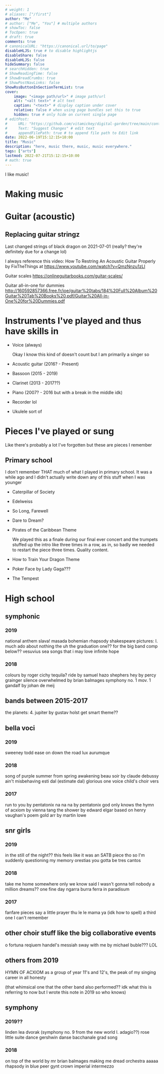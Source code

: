 ```yaml
---
# weight: 1
# aliases: ["/first"]
author: "Me"
# author: ["Me", "You"] # multiple authors
# showToc: false
# TocOpen: true
# draft: true
comments: true
# canonicalURL: "https://canonical.url/to/page"
disableHLJS: true # to disable highlightjs
disableShare: false
disableHLJS: false
hideSummary: false
# searchHidden: true
# ShowReadingTime: false
# ShowBreadCrumbs: true
# ShowPostNavLinks: false
ShowRssButtonInSectionTermList: true
cover:
    image: "<image path/url>" # image path/url
    alt: "<alt text>" # alt text
    caption: "<text>" # display caption under cover
    relative: false # when using page bundles set this to true
    hidden: true # only hide on current single page
# editPost:
#     URL: "https://github.com/vitamickey/digital-garden/tree/main/content"
#     Text: "Suggest Changes" # edit text
#     appendFilePath: true # to append file path to Edit link
date: 2022-06-19T15:12:15+10:00
title: "Music"
description: "here, music there, music, music everywhere."
tags: ["arts"]
lastmod: 2022-07-21T15:12:15+10:00
# math: true
---
```


I like music! 

# Making music

# Guitar (acoustic)

## Replacing guitar stringz

Last changed strings of black dragon on 2021-07-01 (really? they're definitely due for a change lol)

I always reference this video: How To Restring An Acoustic Guitar Properly by FixTheThings at https://www.youtube.com/watch?v=QmzNnzu1zLI

Guitar scales https://onlineguitarbooks.com/guitar-scales/

Guitar all-in-one for dummies http://160592857366.free.fr/joe/guitar%20tabs/184%20Full%20Album%20Guitar%20Tab%20Books%20.pdf/Guitar%20All-in-One%20for%20Dummies.pdf

# Instruments I've played and thus have skills in

- Voice (always)

    Okay I know this kind of doesn't count but I am primarily a singer so

- Acoustic guitar (2016? - Present)
- Bassoon (2015 - 2019)
- Clarinet (2013 - 2017??)
- Piano (2007? - 2016 but with a break in the middle idk)
- Recorder lol
- Ukulele sort of

# Pieces I've played or sung

Like there's probably a lot I've forgotten but these are pieces I remember

## Primary school

I don't remember THAT much of what I played in primary school. It was a while ago and I didn't actually write down any of this stuff when I was younger

- Caterpillar of Society
- Edelweiss
- So Long, Farewell
- Dare to Dream?
- Pirates of the Caribbean Theme

    We played this as a finale during our final ever concert and the trumpets stuffed up the intro like three times in a row, as in, so badly we needed to restart the piece three times. Quality content.

- How to Train Your Dragon Theme
- Poker Face by Lady Gaga???
- The Tempest

# High school

## symphonic 
### 2019
national anthem
slava!
masada
bohemian rhapsody
shakespeare pictures: I. much ado about nothing
the uh the graduation one??
for the big band comp below??
vesuvius
sea songs
that i may love
infinite hope

### 2018
colours by roger cichy
tequila?
ride by samuel hazo
shephers hey by percy grainger
silence overwhelmed by brian balmages
symphony no. 1 mov. 1 gandalf by johan de meij

## bands between 2015-2017
the planets: 4. jupiter by gustav holst
get smart theme??

## bella voci 
### 2019
sweeney todd
ease on down the road
lux aurumque

### 2018
song of purple summer from spring awakening
beau soir by claude debussy
ain't misbehaving
esti dal (estimate dal)
glorious one voice child's choir vers

### 2017
run to you by pentatonix
na na na by pentatonix
god only knows 
the hymn of acxiom by vienna tang
the shower by edward elgar based on henry vaughan's poem
gold arr by martin lowe

## snr girls 
### 2019
in the still of the night?? this feels like it was an SATB piece tho so I'm suddenly questioning my memory
orestias
you gotta be
tres cantos

### 2018
take me home
somewhere only we know
said I wasn't gonna tell nobody
a million dreams??
one fine day
ngarra burra ferra
in paradisum


### 2017
fanfare pieces
say a little prayer
thu le le mama ya (idk how to spell)
a third one I can't remember

## other choir stuff like the big collaborative events
o fortuna
reqiuem
handel's messiah
sway with me by michael buble??? LOL


## others from 2019
HYMN OF ACXIOM as a group of year 11's and 12's, the peak of my singing career in all honesty

(that whimsical one that the other band also performed?? idk what this is referring to now but I wrote this note in 2019 so who knows)

## symphony 
### 2019??
linden lea
dvorak (symphony no. 9 from the new world I. adagio??)
rose
little suite dance
gershwin
danse bacchanale
grad song
### 2018
on top of the world by mr brian balmages making me dread orchestra aaaaa
rhapsody in blue
peer gynt
crown imperial
intermezzo 